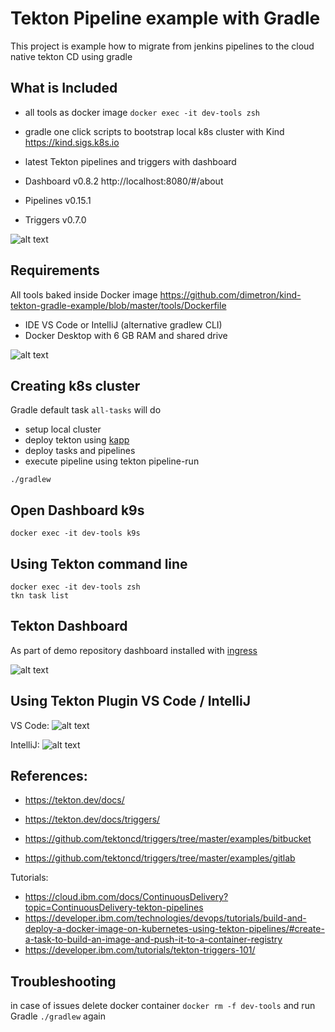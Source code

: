 # Tekton Pipeline example with Gradle 

This project is example how to migrate from jenkins pipelines to the cloud native tekton CD using gradle

## What is Included

- all tools as docker image ```docker exec -it dev-tools zsh``` 
- gradle one click scripts to bootstrap local k8s cluster with Kind https://kind.sigs.k8s.io
- latest Tekton pipelines and triggers with dashboard

- Dashboard v0.8.2  http://localhost:8080/#/about
- Pipelines v0.15.1
- Triggers  v0.7.0

![alt text](https://github.com/dimetron/kind-tekton-gradle-example/raw/master/docs/k9s.png "k9s")

## Requirements 

All tools baked inside Docker image 
https://github.com/dimetron/kind-tekton-gradle-example/blob/master/tools/Dockerfile

- IDE VS Code or IntelliJ (alternative gradlew CLI)
- Docker Desktop with 6 GB RAM and shared drive

![alt text](https://github.com/dimetron/kind-tekton-gradle-example/raw/master/docs/docker.png "Docker")

## Creating k8s cluster

Gradle default task `all-tasks` will do 

- setup local cluster
- deploy tekton using [kapp](https://get-kapp.io)
- deploy tasks and pipelines
- execute pipeline using tekton pipeline-run

```./gradlew```

## Open Dashboard k9s 

```docker exec -it dev-tools k9s```

## Using Tekton command line

```
docker exec -it dev-tools zsh
tkn task list
```

## Tekton Dashboard 

As part of demo repository dashboard installed with [ingress](http://localhost:8080/#/pipelineruns)

![alt text](https://github.com/dimetron/kind-tekton-gradle-example/raw/master/docs/tekton-dashboard.png "Dashboard")

## Using Tekton Plugin VS Code / IntelliJ

VS Code:
![alt text](https://github.com/dimetron/kind-tekton-gradle-example/raw/master/docs/vs-code-tekton.png "VSCode plugin")

IntelliJ:
![alt text](https://github.com/dimetron/kind-tekton-gradle-example/raw/master/docs/intellij-tekton.png "IDEA plugin")

## References:

- https://tekton.dev/docs/
- https://tekton.dev/docs/triggers/

- https://github.com/tektoncd/triggers/tree/master/examples/bitbucket
- https://github.com/tektoncd/triggers/tree/master/examples/gitlab

Tutorials:
- https://cloud.ibm.com/docs/ContinuousDelivery?topic=ContinuousDelivery-tekton-pipelines
- https://developer.ibm.com/technologies/devops/tutorials/build-and-deploy-a-docker-image-on-kubernetes-using-tekton-pipelines/#create-a-task-to-build-an-image-and-push-it-to-a-container-registry
- https://developer.ibm.com/tutorials/tekton-triggers-101/

## Troubleshooting

in case of issues delete docker container ```docker rm -f dev-tools``` and run Gradle ```./gradlew``` again